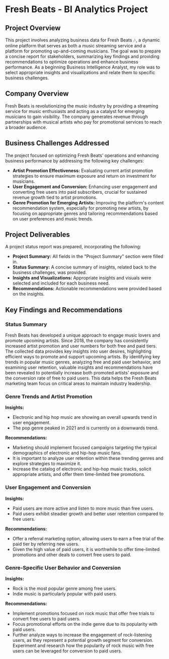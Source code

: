 # Fresh Beats - BI Analytics Project

## Project Overview

This project involves analyzing business data for Fresh Beats 🎶, a dynamic online platform that serves as both a music streaming service and a platform for promoting up-and-coming musicians. The goal was to prepare a concise report for stakeholders, summarizing key findings and providing recommendations to optimize operations and enhance business performance. As a beginning Business Intelligence Analyst, my role was to select appropriate insights and visualizations and relate them to specific business challenges.

## Company Overview

Fresh Beats is revolutionizing the music industry by providing a streaming service for music enthusiasts and acting as a catalyst for emerging musicians to gain visibility. The company generates revenue through partnerships with musical artists who pay for promotional services to reach a broader audience.

## Business Challenges Addressed

The project focused on optimizing Fresh Beats' operations and enhancing business performance by addressing the following key challenges:

* **Artist Promotion Effectiveness:** Evaluating current artist promotion strategies to ensure maximum exposure and return on investment for musicians.
* **User Engagement and Conversion:** Enhancing user engagement and converting free users into paid subscribers, crucial for sustained revenue growth tied to artist promotions.
* **Genre Promotion for Emerging Artists:** Improving the platform's content recommendation system, especially for promoting new artists, by focusing on appropriate genres and tailoring recommendations based on user preferences and music trends.

## Project Deliverables

A project status report was prepared, incorporating the following:

* **Project Summary:** All fields in the "Project Summary" section were filled in.
* **Status Summary:** A concise summary of insights, related back to the business challenges, was provided.
* **Insights and Visualizations:** Appropriate insights and visuals were selected and included for each business need.
* **Recommendations:** Actionable recommendations were provided based on the insights.

## Key Findings and Recommendations

### Status Summary

Fresh Beats has developed a unique approach to engage music lovers and promote upcoming artists. Since 2018, the company has consistently increased artist promotion and user numbers for both free and paid tiers. The collected data provides key insights into user desires, highlighting efficient ways to promote and support upcoming artists. By identifying key trends in popular music genres, analyzing free and paid user behavior, and examining user retention, valuable insights and recommendations have been revealed to potentially increase both promoted artists' exposure and the conversion rate of free to paid users. This data helps the Fresh Beats marketing team focus on critical areas to maintain industry leadership.

### Genre Trends and Artist Promotion

**Insights:**

* Electronic and hip hop music are showing an overall upwards trend in user engagement.
* The pop genre peaked in 2021 and is currently on a downwards trend.

**Recommendations:**

* Marketing should implement focused campaigns targeting the typical demographics of electronic and hip-hop music fans.
* It is important to analyze user retention within these trending genres and explore strategies to maximize it.
* Increase the catalog of electronic and hip-hop music tracks, solicit appropriate artists, and offer them time-limited free promotions.

### User Engagement and Conversion

**Insights:**

* Paid users are more active and listen to more music than free users.
* Paid users exhibit steadier growth and better user retention compared to free users.

**Recommendations:**

* Offer a referral marketing option, allowing users to earn a free trial of the paid tier by referring new users.
* Given the high value of paid users, it is worthwhile to offer time-limited promotions and other deals to convert free users to paid.

### Genre-Specific User Behavior and Conversion

**Insights:**

* Rock is the most popular genre among free users.
* Indie music is particularly popular with paid users.

**Recommendations:**

* Implement promotions focused on rock music that offer free trials to convert free users to paid users.
* Focus promotional efforts on the indie genre due to its popularity with paid users.
* Further analyze ways to increase the engagement of rock-listening users, as they represent a potential growth segment for conversion. Experiment and research how the popularity of rock music with free users can be leveraged for conversion to paid users.
